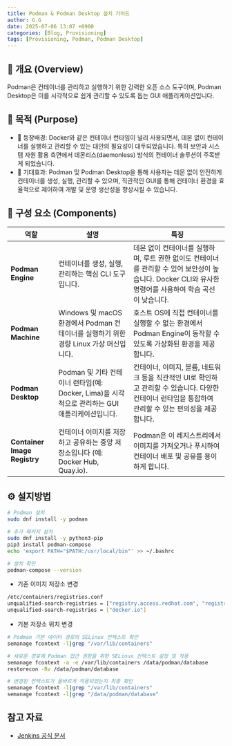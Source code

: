 ```yaml
---
title: Podman & Podman Desktop 설치 가이드
author: G.G
date: 2025-07-06 13:07 +0900
categories: [Blog, Provisioning]
tags: [Provisioning, Podman, Podman Desktop]
---
```


## 📘 개요 (Overview)
Podman은 컨테이너를 관리하고 실행하기 위한 강력한 오픈 소스 도구이며, Podman Desktop은 이를 시각적으로 쉽게 관리할 수 있도록 돕는 GUI 애플리케이션입니다.

## 📌 목적 (Purpose)
- 🧭 등장배경: Docker와 같은 컨테이너 런타임이 널리 사용되면서, 데몬 없이 컨테이너를 실행하고 관리할 수 있는 대안의 필요성이 대두되었습니다. 특히 보안과 시스템 자원 활용 측면에서 데몬리스(daemonless) 방식의 컨테이너 솔루션이 주목받게 되었습니다.
- 🎯 기대효과: Podman 및 Podman Desktop을 통해 사용자는 데몬 없이 안전하게 컨테이너를 생성, 실행, 관리할 수 있으며, 직관적인 GUI를 통해 컨테이너 환경을 효율적으로 제어하여 개발 및 운영 생산성을 향상시킬 수 있습니다.


## 📝 구성 요소 (Components)

| 역할 | 설명 | 특징 |
|---|---|---|
| **Podman Engine** | 컨테이너를 생성, 실행, 관리하는 핵심 CLI 도구입니다. | 데몬 없이 컨테이너를 실행하며, 루트 권한 없이도 컨테이너를 관리할 수 있어 보안성이 높습니다. Docker CLI와 유사한 명령어를 사용하여 학습 곡선이 낮습니다. |
| **Podman Machine** | Windows 및 macOS 환경에서 Podman 컨테이너를 실행하기 위한 경량 Linux 가상 머신입니다. | 호스트 OS에 직접 컨테이너를 실행할 수 없는 환경에서 Podman Engine이 동작할 수 있도록 가상화된 환경을 제공합니다. |
| **Podman Desktop** | Podman 및 기타 컨테이너 런타임(예: Docker, Lima)을 시각적으로 관리하는 GUI 애플리케이션입니다. | 컨테이너, 이미지, 볼륨, 네트워크 등을 직관적인 UI로 확인하고 관리할 수 있습니다. 다양한 컨테이너 런타임을 통합하여 관리할 수 있는 편의성을 제공합니다. |
| **Container Image Registry** | 컨테이너 이미지를 저장하고 공유하는 중앙 저장소입니다 (예: Docker Hub, Quay.io). | Podman은 이 레지스트리에서 이미지를 가져오거나 푸시하여 컨테이너 배포 및 공유를 용이하게 합니다. |

## ⚙️ 설지방법

```bash
# Podman 설치
sudo dnf install -y podman

# 추가 패키지 설치
sudo dnf install -y python3-pip
pip3 install podman-compose
echo 'export PATH="$PATH:/usr/local/bin"' >> ~/.bashrc

# 설치 확인
podman-compose --version
```

- 기존 이미지 저장소 변경

```bash
/etc/containers/registries.conf
unqualified-search-registries = ["registry.access.redhat.com", "registry.redhat.io", "docker.io"]
unqualified-search-registries = ["docker.io"]
```

- 기본 저장소 위치 변경

```bash
# Podman 기본 데이터 경로의 SELinux 컨텍스트 확인
semanage fcontext -l|grep "/var/lib/containers"

# 새로운 경로에 Podman 접근 권한을 위한 SELinux 컨텍스트 설정 및 적용
semanage fcontext -a -e /var/lib/containers /data/podman/database
restorecon -Rv /data/podman/database

# 변경된 컨텍스트가 올바르게 적용되었는지 최종 확인
semanage fcontext -l|grep "/var/lib/containers"
semanage fcontext -l|grep "/data/podman/database"
```

## 참고 자료
- [Jenkins 공식 문서](https://www.jenkins.io/doc/book/installing/kubernetes/)
